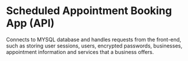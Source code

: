 # Scheduled Appointment Booking App (API)

Connects to MYSQL database and handles requests from the front-end, such as storing user sessions, users, encrypted passwords, businesses, appointment information and services that a business offers.